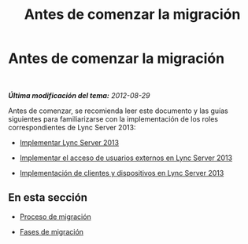 ﻿---
title: Antes de comenzar la migración
TOCTitle: Antes de comenzar la migración
ms:assetid: 5938f360-017d-4658-8f99-e605b4129b18
ms:mtpsurl: https://technet.microsoft.com/es-es/library/JJ204909(v=OCS.15)
ms:contentKeyID: 48275346
ms.date: 01/07/2017
mtps_version: v=OCS.15
ms.translationtype: HT
---

# Antes de comenzar la migración

 

_**Última modificación del tema:** 2012-08-29_

Antes de comenzar, se recomienda leer este documento y las guías siguientes para familiarizarse con la implementación de los roles correspondientes de Lync Server 2013:

  - [Implementar Lync Server 2013](lync-server-2013-deploying-lync-server.md)

  - [Implementar el acceso de usuarios externos en Lync Server 2013](lync-server-2013-deploying-external-user-access.md)

  - [Implementación de clientes y dispositivos en Lync Server 2013](lync-server-2013-deploying-clients-and-devices.md)

## En esta sección

  - [Proceso de migración](migration-process_1.md)

  - [Fases de migración](migration-phases_1.md)

